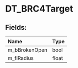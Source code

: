 # DT_BRC4Target

## Fields:

| Name | Type |
| :--- | :--- |
| m_bBrokenOpen | bool |
| m_flRadius | float |
